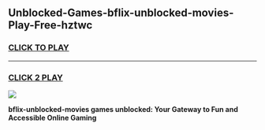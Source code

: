 
## Unblocked-Games-bflix-unblocked-movies-Play-Free-hztwc
<h3>
<a href="https://premium76.site?title=bflix-unblocked-movies&ref=21A">CLICK TO PLAY</a></h3>
<hr>

<h3>
<a href="https://premium76.site?title=bflix-unblocked-movies&ref=21A">CLICK 2 PLAY</a>
  
</h3>

<a href="https://premium76.site?title=bflix-unblocked-movies&ref=21A"><img src="https://clearcache.store/games.png"></a>


**bflix-unblocked-movies games unblocked: Your Gateway to Fun and Accessible Online Gaming**
